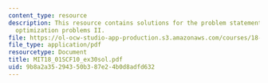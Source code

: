 ```yaml
---
content_type: resource
description: This resource contains solutions for the problem statements related to
  optimization problems II.
file: https://ol-ocw-studio-app-production.s3.amazonaws.com/courses/18-01sc-single-variable-calculus-fall-2010/9b8a2a35294350b387e24b0d8adfd632_MIT18_01SCF10_ex30sol.pdf
file_type: application/pdf
resourcetype: Document
title: MIT18_01SCF10_ex30sol.pdf
uid: 9b8a2a35-2943-50b3-87e2-4b0d8adfd632
---
```

